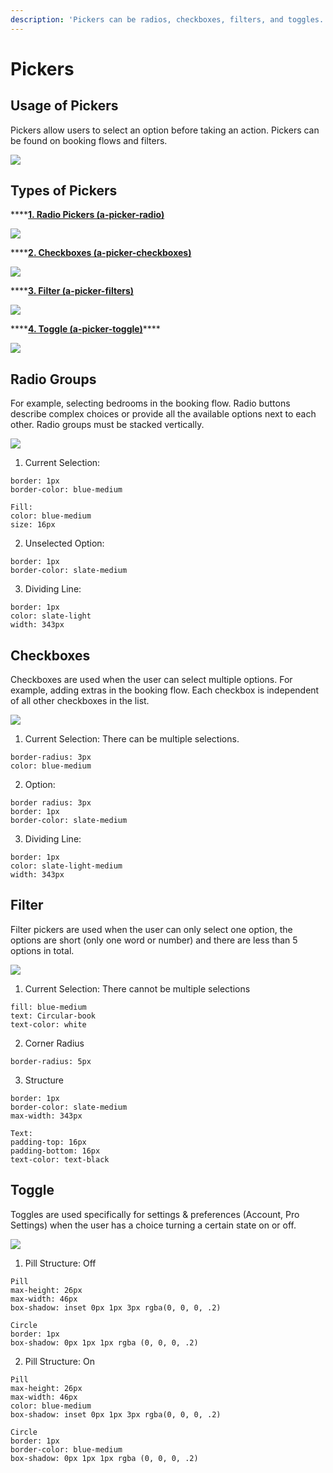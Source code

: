 ```yaml
---
description: 'Pickers can be radios, checkboxes, filters, and toggles.'
---
```


# Pickers

## Usage of Pickers

Pickers allow users to select an option before taking an action. Pickers can be found on booking flows and filters.

![](../.gitbook/assets/picker-overview.png)

## Types of Pickers

\*\*\*\*[**1. Radio Pickers \(a-picker-radio\)**](pickers.md#radio-groups)

![](../.gitbook/assets/radio%20%281%29.png)

\*\*\*\*[**2. Checkboxes \(a-picker-checkboxes\)**](pickers.md#checkboxes)

![](../.gitbook/assets/checkbox.png)

\*\*\*\*[**3. Filter \(a-picker-filters\)**](pickers.md#filter)

![](../.gitbook/assets/picker-1.png)

\*\*\*\*[**4. Toggle \(a-picker-toggle\)**](pickers.md#toggle)\*\*\*\*

![](../.gitbook/assets/toggle.png)

## Radio Groups

For example, selecting bedrooms in the booking flow. Radio buttons describe complex choices or provide all the available options next to each other. Radio groups must be stacked vertically.

![](../.gitbook/assets/radio.png)

1. Current Selection:

```text
border: 1px
border-color: blue-medium

Fill:
color: blue-medium
size: 16px
```

2. Unselected Option:

```text
border: 1px
border-color: slate-medium
```

3. Dividing Line:

```text
border: 1px
color: slate-light
width: 343px
```

## Checkboxes

Checkboxes are used when the user can select multiple options. For example, adding extras in the booking flow. Each checkbox is independent of all other checkboxes in the list.

![](../.gitbook/assets/checkboxes.png)

1. Current Selection: There can be multiple selections.

```text
border-radius: 3px
color: blue-medium
```

2. Option:

```text
border radius: 3px
border: 1px
border-color: slate-medium
```

3. Dividing Line:

```text
border: 1px
color: slate-light-medium
width: 343px
```

## Filter

Filter pickers are used when the user can only select one option, the options are short \(only one word or number\) and there are less than 5 options in total.

![](../.gitbook/assets/filter%20%282%29.png)

1. Current Selection: There cannot be multiple selections

```text
fill: blue-medium
text: Circular-book
text-color: white
```

2. Corner Radius

```text
border-radius: 5px
```

3. Structure

```text
border: 1px
border-color: slate-medium
max-width: 343px

Text:
padding-top: 16px
padding-bottom: 16px 
text-color: text-black
```

## Toggle

Toggles are used specifically for settings & preferences \(Account, Pro Settings\) when the user has a choice turning a certain state on or off.

![](../.gitbook/assets/toggle%20%281%29.png)

1. Pill Structure: Off

```text
Pill
max-height: 26px
max-width: 46px
box-shadow: inset 0px 1px 3px rgba(0, 0, 0, .2)

Circle
border: 1px
box-shadow: 0px 1px 1px rgba (0, 0, 0, .2)
```

2. Pill Structure: On

```text
Pill
max-height: 26px
max-width: 46px
color: blue-medium
box-shadow: inset 0px 1px 3px rgba(0, 0, 0, .2)

Circle
border: 1px
border-color: blue-medium
box-shadow: 0px 1px 1px rgba (0, 0, 0, .2)
```



